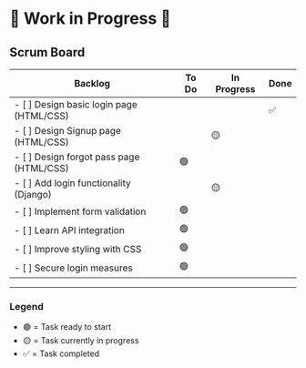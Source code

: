 # 🚧 Work in Progress 🚧

## Scrum Board

| **Backlog**                             | **To Do**                         | **In Progress**                  | **Done**                         |
|-----------------------------------------|-----------------------------------|----------------------------------|----------------------------------|
| - [ ] Design basic login page (HTML/CSS)|                                   |                                  |✅                                |
| - [ ] Design Signup page (HTML/CSS)     |                                   |🟡                                  |                                  |
| - [ ] Design forgot pass page (HTML/CSS)|  🟢                                |                                  |                                  |
| - [ ] Add login functionality (Django)  |                                 |   🟡                               |                                  |
| - [ ] Implement form validation         | 🟢                                |                                  |                                  |
| - [ ] Learn API integration             | 🟢                                |                                  |                                  |
| - [ ] Improve styling with CSS          | 🟢                                |                                  |                                  |
| - [ ] Secure login measures             | 🟢                                |                                  |                                  |

---

### Legend
- 🟢 = Task ready to start
- 🟡 = Task currently in progress
- ✅ = Task completed
